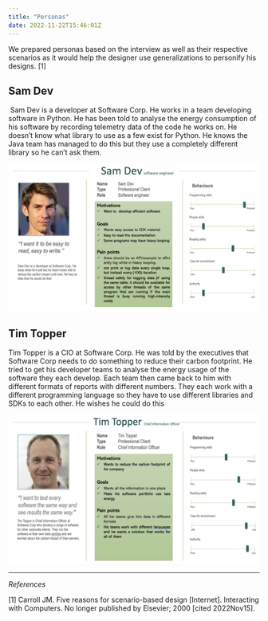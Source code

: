 ```yaml
---
title: "Personas"
date: 2022-11-22T15:46:01Z
---
```


We prepared personas based on the interview as well as their respective scenarios as it would help the designer use generalizations to personify his designs. [1]

## Sam Dev

​
Sam Dev is a developer at Software Corp.
He works in a team developing software in Python. He has been told to analyse the energy consumption of his software by recording telemetry data of the code he works on. He doesn’t know what library to use as a few exist for Python. He knows the Java team has managed to do this but they use a completely different library so he can’t ask them.


![Persona 1](persona1.png)


## Tim Topper


Tim Topper is a CIO at Software Corp. He was told by the executives that Software Corp needs to do something to reduce their carbon footprint. He tried to get his developer teams to analyse the energy usage of the software they each develop. Each team then came back to him with different formats of reports with different numbers. They each work with a different programming language so they have to use different libraries and SDKs to each other. He wishes he could do this


![Persona 2](persona2.png)


***
*References*


[1] Carroll JM. Five reasons for scenario-based  design [Internet]. Interacting with Computers. No longer published by Elsevier; 2000 [cited 2022Nov15].